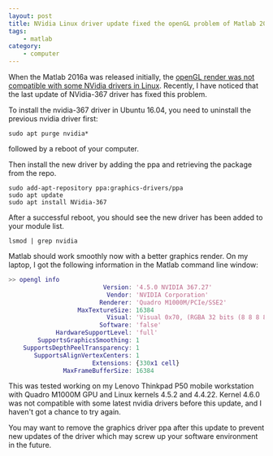 ```yaml
---
layout: post
title: NVidia Linux driver update fixed the openGL problem of Matlab 2016a
tags:
    - matlab
category:
    - computer
---
```

When the Matlab 2016a was released initially, the [openGL render was not compatible with some NVidia drivers in Linux](http://askubuntu.com/questions/765455/how-to-run-matlab-2016a-with-nvidia-drivers-of-gtx-960-in-ubuntu-16-04).
Recently, I have noticed that the last update of NVidia-367 driver has fixed this problem.

To install the nvidia-367 driver in Ubuntu 16.04, you need to uninstall the previous nvidia driver first:
```
sudo apt purge nvidia*
```
followed by a reboot of your computer.

Then install the new driver by adding the ppa and retrieving the package from the repo.
```
sudo add-apt-repository ppa:graphics-drivers/ppa
sudo apt update
sudo apt install NVidia-367
```
After a successful reboot, you should see the new driver has been added to your module list.
```
lsmod | grep nvidia
```
Matlab should work smoothly now with a better graphics render.
On my laptop, I got the following information in the Matlab command line window:
```Matlab
>> opengl info
                          Version: '4.5.0 NVIDIA 367.27'
                           Vendor: 'NVIDIA Corporation'
                         Renderer: 'Quadro M1000M/PCIe/SSE2'
                   MaxTextureSize: 16384
                           Visual: 'Visual 0x70, (RGBA 32 bits (8 8 8 8), Z depth 16 bits…'
                         Software: 'false'
             HardwareSupportLevel: 'full'
        SupportsGraphicsSmoothing: 1
    SupportsDepthPeelTransparency: 1
       SupportsAlignVertexCenters: 1
                       Extensions: {330x1 cell}
               MaxFrameBufferSize: 16384
```
This was tested working on my Lenovo Thinkpad P50 mobile workstation with Quadro M1000M GPU and Linux kernels 4.5.2 and 4.4.22.
Kernel 4.6.0 was not compatible with some latest nvidia drivers before this update, and I haven't got a chance to try again.

You may want to remove the graphics driver ppa after this update to prevent new updates of the driver which may screw up your software environment in the future.
